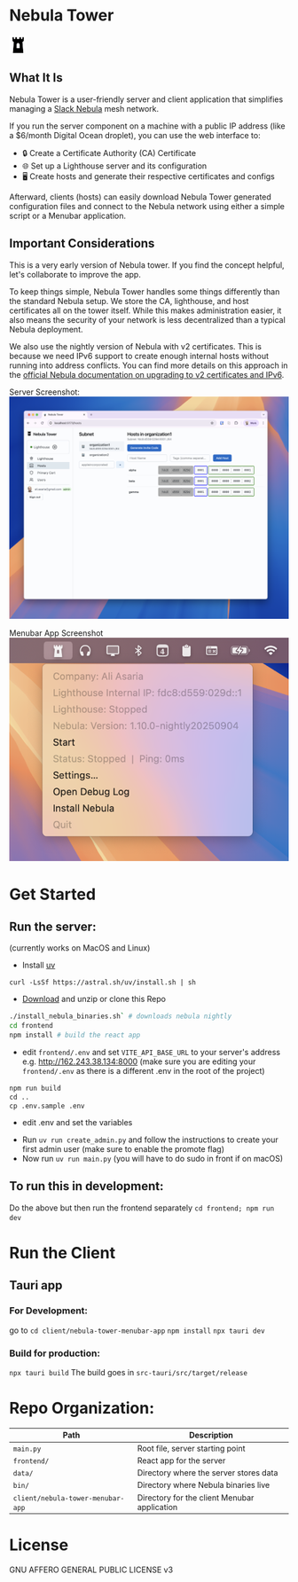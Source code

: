 # Nebula Tower

![Tray Icon](frontend/public/trayIcon.png)

## What It Is

Nebula Tower is a user-friendly server and client application that simplifies managing a <a href="https://github.com/slackhq/nebula">Slack Nebula</a> mesh network.

If you run the server component on a machine with a public IP address (like a $6/month Digital Ocean droplet), you can use the web interface to:

- 🔒 Create a Certificate Authority (CA) Certificate
- 🌐 Set up a Lighthouse server and its configuration
- 🖥️ Create hosts and generate their respective certificates and configs

Afterward, clients (hosts) can easily download Nebula Tower generated configuration files and connect to the Nebula network using either a simple script or a Menubar application.

## Important Considerations

This is a very early version of Nebula tower. If you find the concept helpful, let's collaborate to improve the app.

To keep things simple, Nebula Tower handles some things differently than the standard Nebula setup. We store the CA, lighthouse, and host certificates all on the tower itself. While this makes administration easier, it also means the security of your network is less decentralized than a typical Nebula deployment.

We also use the nightly version of Nebula with v2 certificates. This is because we need IPv6 support to create enough internal hosts without running into address conflicts. You can find more details on this approach in the <a href="https://nebula.defined.net/docs/guides/upgrade-to-cert-v2-and-ipv6/">official Nebula documentation on upgrading to v2 certificates and IPv6</a>.

Server Screenshot:
![Server Screenshot](frontend/public/server-screenshot.png)

Menubar App Screenshot
![Client Screenshot](frontend/public/client-screenshot.png)

 
# Get Started

## Run the server:

(currently works on MacOS and Linux)

- Install <a href="https://docs.astral.sh/uv/">uv</a>

```
curl -LsSf https://astral.sh/uv/install.sh | sh
```

- <a href="https://github.com/transformerlab/nebula-tower/archive/refs/heads/main.zip">Download</a> and unzip or clone this Repo

```bash
./install_nebula_binaries.sh` # downloads nebula nightly
cd frontend
npm install # build the react app
```
- edit `frontend/.env` and set `VITE_API_BASE_URL` to your server's address e.g. http://162.243.38.134:8000 (make sure you are editing your `frontend/.env` as there is a different .env in the root of the project)

```
npm run build
cd ..
cp .env.sample .env
```

* edit .env and set the variables

- Run `uv run create_admin.py` and follow the instructions to create your first admin user (make sure to enable the promote flag)
- Now run `uv run main.py` (you will have to do sudo in front if on macOS)

## To run this in development:

Do the above but then run the frontend separately
`cd frontend; npm run dev`

# Run the Client

## Tauri app

### For Development:

go to `cd client/nebula-tower-menubar-app`
`npm install`
`npx tauri dev`

### Build for production:

`npx tauri build`
The build goes in `src-tauri/src/target/release`

# Repo Organization:

| Path                              | Description                                   |
|-----------------------------------|-----------------------------------------------|
| `main.py`                         | Root file, server starting point              |
| `frontend/`                       | React app for the server                      |
| `data/`                           | Directory where the server stores data    |
| `bin/`                            | Directory where Nebula binaries live          |
| `client/nebula-tower-menubar-app` | Directory for the client Menubar application  |

# License

GNU AFFERO GENERAL PUBLIC LICENSE v3
